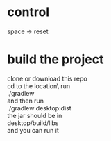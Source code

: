 # control
space -> reset

# build the project 
clone or download this repo\
cd to the location\ 
run\
./gradlew\
and then run\
./gradlew desktop:dist\
the jar should be in\
desktop/build/libs\
and you can run it
